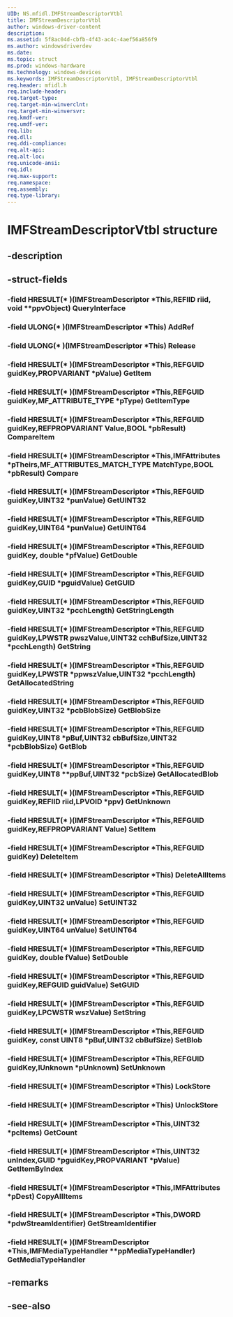 ```yaml
---
UID: NS.mfidl.IMFStreamDescriptorVtbl
title: IMFStreamDescriptorVtbl
author: windows-driver-content
description: 
ms.assetid: 5f8ac04d-cbfb-4f43-ac4c-4aef56a856f9
ms.author: windowsdriverdev
ms.date: 
ms.topic: struct
ms.prod: windows-hardware
ms.technology: windows-devices
ms.keywords: IMFStreamDescriptorVtbl, IMFStreamDescriptorVtbl
req.header: mfidl.h
req.include-header:
req.target-type:
req.target-min-winverclnt:
req.target-min-winversvr:
req.kmdf-ver:
req.umdf-ver:
req.lib:
req.dll:
req.ddi-compliance:
req.alt-api:
req.alt-loc:
req.unicode-ansi:
req.idl:
req.max-support:
req.namespace:
req.assembly:
req.type-library:
---
```


# IMFStreamDescriptorVtbl structure

## -description



## -struct-fields

### -field HRESULT(* )(IMFStreamDescriptor *This,REFIID riid, void **ppvObject) QueryInterface			
 	
### -field ULONG(* )(IMFStreamDescriptor *This) AddRef			
 	
### -field ULONG(* )(IMFStreamDescriptor *This) Release			
 	
### -field HRESULT(* )(IMFStreamDescriptor *This,REFGUID guidKey,PROPVARIANT *pValue) GetItem			
 	
### -field HRESULT(* )(IMFStreamDescriptor *This,REFGUID guidKey,MF_ATTRIBUTE_TYPE *pType) GetItemType			
 	
### -field HRESULT(* )(IMFStreamDescriptor *This,REFGUID guidKey,REFPROPVARIANT Value,BOOL *pbResult) CompareItem			
 	
### -field HRESULT(* )(IMFStreamDescriptor *This,IMFAttributes *pTheirs,MF_ATTRIBUTES_MATCH_TYPE MatchType,BOOL *pbResult) Compare			
 	
### -field HRESULT(* )(IMFStreamDescriptor *This,REFGUID guidKey,UINT32 *punValue) GetUINT32			
 	
### -field HRESULT(* )(IMFStreamDescriptor *This,REFGUID guidKey,UINT64 *punValue) GetUINT64			
 	
### -field HRESULT(* )(IMFStreamDescriptor *This,REFGUID guidKey, double *pfValue) GetDouble			
 	
### -field HRESULT(* )(IMFStreamDescriptor *This,REFGUID guidKey,GUID *pguidValue) GetGUID			
 	
### -field HRESULT(* )(IMFStreamDescriptor *This,REFGUID guidKey,UINT32 *pcchLength) GetStringLength			
 	
### -field HRESULT(* )(IMFStreamDescriptor *This,REFGUID guidKey,LPWSTR pwszValue,UINT32 cchBufSize,UINT32 *pcchLength) GetString			
 	
### -field HRESULT(* )(IMFStreamDescriptor *This,REFGUID guidKey,LPWSTR *ppwszValue,UINT32 *pcchLength) GetAllocatedString			
 	
### -field HRESULT(* )(IMFStreamDescriptor *This,REFGUID guidKey,UINT32 *pcbBlobSize) GetBlobSize			
 	
### -field HRESULT(* )(IMFStreamDescriptor *This,REFGUID guidKey,UINT8 *pBuf,UINT32 cbBufSize,UINT32 *pcbBlobSize) GetBlob			
 	
### -field HRESULT(* )(IMFStreamDescriptor *This,REFGUID guidKey,UINT8 **ppBuf,UINT32 *pcbSize) GetAllocatedBlob			
 	
### -field HRESULT(* )(IMFStreamDescriptor *This,REFGUID guidKey,REFIID riid,LPVOID *ppv) GetUnknown			
 	
### -field HRESULT(* )(IMFStreamDescriptor *This,REFGUID guidKey,REFPROPVARIANT Value) SetItem			
 	
### -field HRESULT(* )(IMFStreamDescriptor *This,REFGUID guidKey) DeleteItem			
 	
### -field HRESULT(* )(IMFStreamDescriptor *This) DeleteAllItems			
 	
### -field HRESULT(* )(IMFStreamDescriptor *This,REFGUID guidKey,UINT32 unValue) SetUINT32			
 	
### -field HRESULT(* )(IMFStreamDescriptor *This,REFGUID guidKey,UINT64 unValue) SetUINT64			
 	
### -field HRESULT(* )(IMFStreamDescriptor *This,REFGUID guidKey, double fValue) SetDouble			
 	
### -field HRESULT(* )(IMFStreamDescriptor *This,REFGUID guidKey,REFGUID guidValue) SetGUID			
 	
### -field HRESULT(* )(IMFStreamDescriptor *This,REFGUID guidKey,LPCWSTR wszValue) SetString			
 	
### -field HRESULT(* )(IMFStreamDescriptor *This,REFGUID guidKey, const UINT8 *pBuf,UINT32 cbBufSize) SetBlob			
 	
### -field HRESULT(* )(IMFStreamDescriptor *This,REFGUID guidKey,IUnknown *pUnknown) SetUnknown			
 	
### -field HRESULT(* )(IMFStreamDescriptor *This) LockStore			
 	
### -field HRESULT(* )(IMFStreamDescriptor *This) UnlockStore			
 	
### -field HRESULT(* )(IMFStreamDescriptor *This,UINT32 *pcItems) GetCount			
 	
### -field HRESULT(* )(IMFStreamDescriptor *This,UINT32 unIndex,GUID *pguidKey,PROPVARIANT *pValue) GetItemByIndex			
 	
### -field HRESULT(* )(IMFStreamDescriptor *This,IMFAttributes *pDest) CopyAllItems			
 	
### -field HRESULT(* )(IMFStreamDescriptor *This,DWORD *pdwStreamIdentifier) GetStreamIdentifier			
 	
### -field HRESULT(* )(IMFStreamDescriptor *This,IMFMediaTypeHandler **ppMediaTypeHandler) GetMediaTypeHandler			
 	
## -remarks

## -see-also